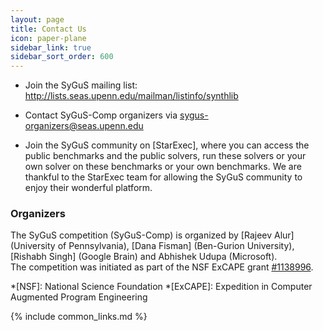 ```yaml
---
layout: page
title: Contact Us
icon: paper-plane
sidebar_link: true
sidebar_sort_order: 600
---
```


- Join the SyGuS mailing list: <http://lists.seas.upenn.edu/mailman/listinfo/synthlib>

- Contact SyGuS-Comp organizers via <sygus-organizers@seas.upenn.edu>

- Join the SyGuS community on [StarExec], where you can access the public benchmarks and the public solvers,
run these solvers or your own solver on these benchmarks or your own benchmarks.
We are thankful to the StarExec team for allowing the SyGuS community to enjoy their wonderful platform. 

### Organizers

The SyGuS competition (SyGuS-Comp) is organized by [Rajeev Alur] (University of Pennsylvania),
[Dana Fisman] (Ben-Gurion University), [Rishabh Singh] (Google Brain) and Abhishek Udupa (Microsoft).
<br>
The competition was initiated as part of the NSF ExCAPE grant [#1138996].

[#1138996]: https://www.nsf.gov/awardsearch/showAward?AWD_ID=1138996

*[NSF]: National Science Foundation
*[ExCAPE]: Expedition in Computer Augmented Program Engineering

{% include common_links.md %}